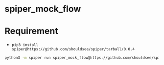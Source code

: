 # spiper_mock_flow


# Requirement

- `pip3 install spiper@https://github.com/shouldsee/spiper/tarball/0.0.4`

```sh
python3 -m spiper run spiper_mock_flow@https://github.com/shouldsee/spiper_mock_flow/tarball/master TOPLEVEL run_and_backup --args /tmp/test_remote/root 1 2 /tmp/test_remote/root.backup
```
